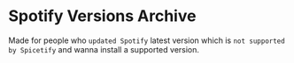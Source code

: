 # Spotify Versions Archive

Made for people who `updated Spotify` latest version which is `not supported by Spicetify` and wanna install a supported version.